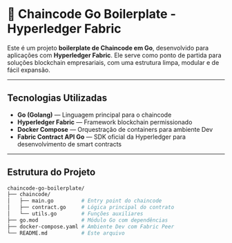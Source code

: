 # 🔗 Chaincode Go Boilerplate - Hyperledger Fabric

Este é um projeto **boilerplate de Chaincode em Go**, desenvolvido para aplicações com **Hyperledger Fabric**. Ele serve como ponto de partida para soluções blockchain empresariais, com uma estrutura limpa, modular e de fácil expansão.

---

## Tecnologias Utilizadas

- **Go (Golang)** — Linguagem principal para o chaincode
- **Hyperledger Fabric** — Framework blockchain permissionado
- **Docker Compose** — Orquestração de containers para ambiente Dev
- **Fabric Contract API Go** — SDK oficial da Hyperledger para desenvolvimento de smart contracts

---

## Estrutura do Projeto

```bash
chaincode-go-boilerplate/
├── chaincode/
│   ├── main.go         # Entry point do chaincode
│   ├── contract.go     # Lógica principal do contrato
│   └── utils.go        # Funções auxiliares
├── go.mod              # Módulo Go com dependências
├── docker-compose.yaml # Ambiente Dev com Fabric Peer
└── README.md           # Este arquivo